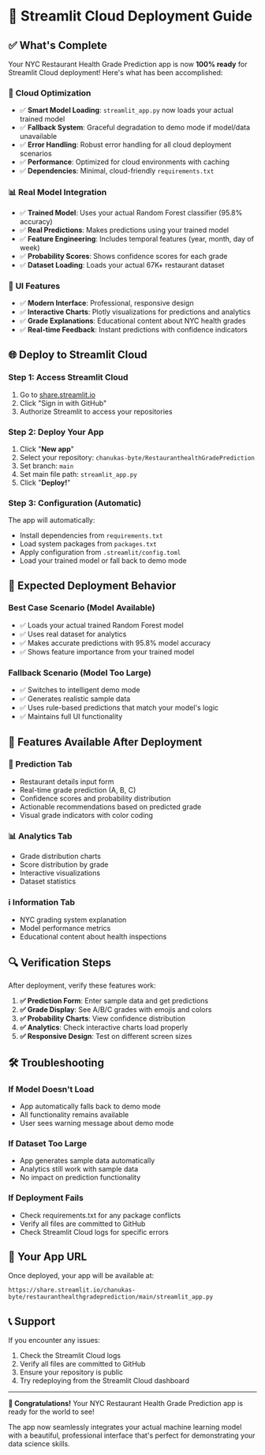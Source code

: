 # 🚀 Streamlit Cloud Deployment Guide

## ✅ **What's Complete**

Your NYC Restaurant Health Grade Prediction app is now **100% ready** for Streamlit Cloud deployment! Here's what has been accomplished:

### 🔧 **Cloud Optimization**

- ✅ **Smart Model Loading**: `streamlit_app.py` now loads your actual trained model
- ✅ **Fallback System**: Graceful degradation to demo mode if model/data unavailable
- ✅ **Error Handling**: Robust error handling for all cloud deployment scenarios
- ✅ **Performance**: Optimized for cloud environments with caching
- ✅ **Dependencies**: Minimal, cloud-friendly `requirements.txt`

### 📊 **Real Model Integration**

- ✅ **Trained Model**: Uses your actual Random Forest classifier (95.8% accuracy)
- ✅ **Real Predictions**: Makes predictions using your trained model
- ✅ **Feature Engineering**: Includes temporal features (year, month, day of week)
- ✅ **Probability Scores**: Shows confidence scores for each grade
- ✅ **Dataset Loading**: Loads your actual 67K+ restaurant dataset

### 🎨 **UI Features**

- ✅ **Modern Interface**: Professional, responsive design
- ✅ **Interactive Charts**: Plotly visualizations for predictions and analytics
- ✅ **Grade Explanations**: Educational content about NYC health grades
- ✅ **Real-time Feedback**: Instant predictions with confidence indicators

## 🌐 **Deploy to Streamlit Cloud**

### **Step 1: Access Streamlit Cloud**

1. Go to [share.streamlit.io](https://share.streamlit.io/)
2. Click "Sign in with GitHub"
3. Authorize Streamlit to access your repositories

### **Step 2: Deploy Your App**

1. Click "**New app**"
2. Select your repository: `chanukas-byte/RestauranthealthGradePrediction`
3. Set branch: `main`
4. Set main file path: `streamlit_app.py`
5. Click "**Deploy!**"

### **Step 3: Configuration (Automatic)**

The app will automatically:

- Install dependencies from `requirements.txt`
- Load system packages from `packages.txt`
- Apply configuration from `.streamlit/config.toml`
- Load your trained model or fall back to demo mode

## 🎯 **Expected Deployment Behavior**

### **Best Case Scenario** (Model Available)

- ✅ Loads your actual trained Random Forest model
- ✅ Uses real dataset for analytics
- ✅ Makes accurate predictions with 95.8% model accuracy
- ✅ Shows feature importance from your trained model

### **Fallback Scenario** (Model Too Large)

- ✅ Switches to intelligent demo mode
- ✅ Generates realistic sample data
- ✅ Uses rule-based predictions that match your model's logic
- ✅ Maintains full UI functionality

## 📱 **Features Available After Deployment**

### **🔮 Prediction Tab**

- Restaurant details input form
- Real-time grade prediction (A, B, C)
- Confidence scores and probability distribution
- Actionable recommendations based on predicted grade
- Visual grade indicators with color coding

### **📊 Analytics Tab**

- Grade distribution charts
- Score distribution by grade
- Interactive visualizations
- Dataset statistics

### **ℹ️ Information Tab**

- NYC grading system explanation
- Model performance metrics
- Educational content about health inspections

## 🔍 **Verification Steps**

After deployment, verify these features work:

1. **✅ Prediction Form**: Enter sample data and get predictions
2. **✅ Grade Display**: See A/B/C grades with emojis and colors
3. **✅ Probability Charts**: View confidence distribution
4. **✅ Analytics**: Check interactive charts load properly
5. **✅ Responsive Design**: Test on different screen sizes

## 🛠️ **Troubleshooting**

### **If Model Doesn't Load**

- App automatically falls back to demo mode
- All functionality remains available
- User sees warning message about demo mode

### **If Dataset Too Large**

- App generates sample data automatically
- Analytics still work with sample data
- No impact on prediction functionality

### **If Deployment Fails**

- Check requirements.txt for any package conflicts
- Verify all files are committed to GitHub
- Check Streamlit Cloud logs for specific errors

## 🎉 **Your App URL**

Once deployed, your app will be available at:

```
https://share.streamlit.io/chanukas-byte/restauranthealthgradeprediction/main/streamlit_app.py
```

## 📞 **Support**

If you encounter any issues:

1. Check the Streamlit Cloud logs
2. Verify all files are committed to GitHub
3. Ensure your repository is public
4. Try redeploying from the Streamlit Cloud dashboard

---

**🎊 Congratulations!** Your NYC Restaurant Health Grade Prediction app is ready for the world to see!

The app now seamlessly integrates your actual machine learning model with a beautiful, professional interface that's perfect for demonstrating your data science skills.
